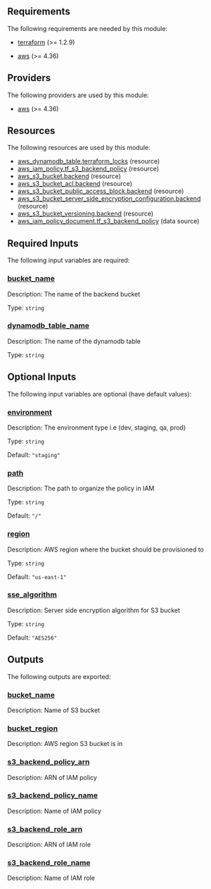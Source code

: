 <!-- BEGIN_TF_DOCS -->
## Requirements

The following requirements are needed by this module:

- <a name="requirement_terraform"></a> [terraform](#requirement\_terraform) (>= 1.2.9)

- <a name="requirement_aws"></a> [aws](#requirement\_aws) (>= 4.36)

## Providers

The following providers are used by this module:

- <a name="provider_aws"></a> [aws](#provider\_aws) (>= 4.36)

## Resources

The following resources are used by this module:

- [aws_dynamodb_table.terraform_locks](https://registry.terraform.io/providers/hashicorp/aws/latest/docs/resources/dynamodb_table) (resource)
- [aws_iam_policy.tf_s3_backend_policy](https://registry.terraform.io/providers/hashicorp/aws/latest/docs/resources/iam_policy) (resource)
- [aws_s3_bucket.backend](https://registry.terraform.io/providers/hashicorp/aws/latest/docs/resources/s3_bucket) (resource)
- [aws_s3_bucket_acl.backend](https://registry.terraform.io/providers/hashicorp/aws/latest/docs/resources/s3_bucket_acl) (resource)
- [aws_s3_bucket_public_access_block.backend](https://registry.terraform.io/providers/hashicorp/aws/latest/docs/resources/s3_bucket_public_access_block) (resource)
- [aws_s3_bucket_server_side_encryption_configuration.backend](https://registry.terraform.io/providers/hashicorp/aws/latest/docs/resources/s3_bucket_server_side_encryption_configuration) (resource)
- [aws_s3_bucket_versioning.backend](https://registry.terraform.io/providers/hashicorp/aws/latest/docs/resources/s3_bucket_versioning) (resource)
- [aws_iam_policy_document.tf_s3_backend_policy](https://registry.terraform.io/providers/hashicorp/aws/latest/docs/data-sources/iam_policy_document) (data source)

## Required Inputs

The following input variables are required:

### <a name="input_bucket_name"></a> [bucket\_name](#input\_bucket\_name)

Description: The name of the backend bucket

Type: `string`

### <a name="input_dynamodb_table_name"></a> [dynamodb\_table\_name](#input\_dynamodb\_table\_name)

Description: The name of the dynamodb table

Type: `string`

## Optional Inputs

The following input variables are optional (have default values):

### <a name="input_environment"></a> [environment](#input\_environment)

Description: The environment type i.e (dev, staging, qa, prod)

Type: `string`

Default: `"staging"`

### <a name="input_path"></a> [path](#input\_path)

Description: The path to organize the policy in IAM

Type: `string`

Default: `"/"`

### <a name="input_region"></a> [region](#input\_region)

Description: AWS region where the bucket should be provisioned to

Type: `string`

Default: `"us-east-1"`

### <a name="input_sse_algorithm"></a> [sse\_algorithm](#input\_sse\_algorithm)

Description: Server side encryption algorithm for S3 bucket

Type: `string`

Default: `"AES256"`

## Outputs

The following outputs are exported:

### <a name="output_bucket_name"></a> [bucket\_name](#output\_bucket\_name)

Description: Name of S3 bucket

### <a name="output_bucket_region"></a> [bucket\_region](#output\_bucket\_region)

Description: AWS region S3 bucket is in

### <a name="output_s3_backend_policy_arn"></a> [s3\_backend\_policy\_arn](#output\_s3\_backend\_policy\_arn)

Description: ARN of IAM policy

### <a name="output_s3_backend_policy_name"></a> [s3\_backend\_policy\_name](#output\_s3\_backend\_policy\_name)

Description: Name of IAM policy

### <a name="output_s3_backend_role_arn"></a> [s3\_backend\_role\_arn](#output\_s3\_backend\_role\_arn)

Description: ARN of IAM role

### <a name="output_s3_backend_role_name"></a> [s3\_backend\_role\_name](#output\_s3\_backend\_role\_name)

Description: Name of IAM role
<!-- END_TF_DOCS -->